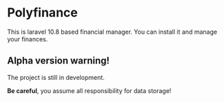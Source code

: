 # Polyfinance
This is laravel 10.8 based financial manager. You can install it and manage your finances.

## Alpha version warning!
The project is still in development. 

**Be careful**, you assume all responsibility for data storage!
